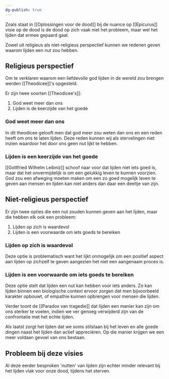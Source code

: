 ```yaml
---
dg-publish: true
---
```

Zoals staat in [[Oplossingen voor de dood]] bij de nuance op [[Epicurus]] visie op de dood is de dood op zich vaak niet het probleem, maar wel het lijden dat ermee gepaard gaat. 

Zowel uit religieus als niet-religieus perspectief kunnen we redenen geven waarom lijden een nut zou hebben.

## Religieus perspectief
Om te verklaren waarom een liefdevolle god lijden in de wereld zou brengen werden [[Theodicee]]'s opgesteld.

Er zijn twee soorten [[Theodicee's]]: 
1. God weet meer dan ons
2. Lijden is de keerzijde van het goede

### God weet meer dan ons
In dit theodicee gelooft men dat god meer zou weten dan ons en een reden heeft om ons te laten lijden. Deze reden kunnen wij als stervelingen niet inzien waardoor het door ons geen nut lijkt te hebben.

### Lijden is een keerzijde van het goede
[[Gottfried Wilhelm Leibniz]] schoof naar voor dat lijden niet iets goed is, maar dat het onvermijdelijk is om een gelukkig leven te kunnen voorzien. God zou een afweging moeten maken om een zo goed mogelijk leven te geven aan mensen en lijden kan niet anders dan daar een deeltje van zijn.

## Niet-religieus perspectief
Er zijn twee opties die een nut zouden kunnen geven aan het lijden, maar die hebben elk ook een probleem:
1. Lijden op zich is waardevol
2. Lijden is een voorwaarde om iets goeds te bereiken

### Lijden op zich is waardevol
Deze optie is problematisch want het lijkt onmogelijk om een positief aspect aan lijden op zichzelf te geven aangezien het niet een aangenaam proces is.

### Lijden is een voorwaarde om iets goeds te bereiken
Deze optie stelt dat lijden een nut kan hebben voor iets anders. Zo kan lijden binnen een biologische context ervoor zorgen dat men bijvoorbeeld karakter opbouwt, of empathie kunnen opbrengen voor mensen die lijden.

Verder toont de [[Paradox van tragedie]] dat lijden een manier kan zijn om ons sterker te voelen, indien we ver genoeg verwijderd zijn van de confrontatie met het echte lijden.

Als laatst zorgt het lijden dat we soms stilstaan bij het leven en alle goede dingen naast het lijden dan actief appreciëren. Op die manier krijgen we een meer voldaan gevoel van ons bestaan.

## Probleem bij deze visies
Al deze eerder besproken 'nutten' van lijden zijn echter minder relevant bij het lijden vlak voor onze dood, tijdens het sterven.